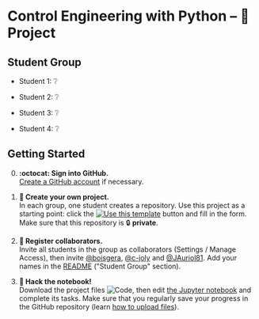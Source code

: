 # Control Engineering with Python – 🚀 Project

## Student Group

  - Student 1: ❔

  - Student 2: ❔

  - Student 3: ❔

  - Student 4: ❔

## Getting Started

  0. **:octocat: Sign into GitHub.**   
     [Create a GitHub account](https://github.com/join) if necessary.

  1. **🎉 Create your own project.**  
     In each group, one student creates a repository.
     Use this project as a starting point: click the [![Use this template](https://img.shields.io/badge/-Use%20this%20template-%232ea44f)](https://github.com/boisgera/control-engineering-with-python-project/generate) button and fill in the form.
     Make sure that this repository is 🔒 **private**.

  2. **👥 Register collaborators.**  
    Invite all students in the group as collaborators 
    (Settings / Manage Access), then invite [@boisgera](https://github.com/boisgera), 
    [@c-joly](https://github.com/c-joly) and [@JAuriol81](https://github.com/JAuriol81). 
    Add your names in the [README](README.md) ("Student Group" section).

  3. **📔 Hack the notebook!**  
     Download the project files ![Code](https://img.shields.io/badge/-Code-%232ea44f), then edit [the Jupyter notebook](project.ipynb) and complete its tasks. Make sure that you regularly save your progress in the GitHub repository (learn [how to upload files](https://docs.github.com/en/github/managing-files-in-a-repository/adding-a-file-to-a-repository)).
